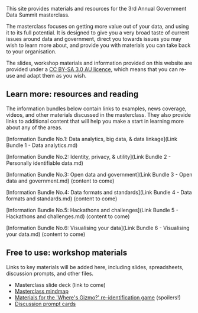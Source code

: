 This site provides materials and resources for the 3rd Annual Government Data Summit masterclass.

The masterclass focuses on getting more value out of your data, and using it to its full potential.  It is designed to give you a very broad taste of current issues around data and government, direct you towards issues you may wish to learn more about, and provide you with materials you can take back to your organisation.

The slides, workshop materials and information provided on this website are provided under a [CC BY-SA 3.0 AU licence](https://creativecommons.org/licenses/by-sa/3.0/au/), which means that you can re-use and adapt them as you wish.

## Learn more: resources and reading

The information bundles below contain links to examples, news coverage,  videos, and other materials discussed in the masterclass.  They also provide links to additional content that will help you make a start in learning more about any of the areas.

[Information Bundle No.1: Data analytics, big data, & data linkage](Link Bundle 1 - Data analytics.md)

[Information Bundle No.2: Identity, privacy, & utility](Link Bundle 2 - Personally identifiable data.md)

[Information Bundle No.3: Open data and government](Link Bundle 3 - Open data and government.md) (content to come)

[Information Bundle No.4: Data formats and standards](Link Bundle 4 - Data formats and standards.md) (content to come)

[Information Bundle No.5: Hackathons and challenges](Link Bundle 5 - Hackathons and challenges.md) (content to come)

[Information Bundle No.6: Visualising your data](Link Bundle 6 - Visualising your data.md) (content to come)

## Free to use: workshop materials

Links to key materials will be added here, including slides, spreadsheets, discussion prompts, and other files.

* Masterclass slide deck (link to come)
* [Masterclass mindmap](https://drive.google.com/file/d/0B6VUYS_DQuL4a3dzeFAtajRYQlU/view?usp=sharing)
* [Materials for the 'Where's Gizmo?' re-identification game](https://docs.google.com/spreadsheets/d/1L4k0v4cKlq_xQkIY_9ExDRL6xr4gVFILRB7Bp2aEtxw/edit?usp=sharing) (spoilers!)
* [Discussion prompt cards](https://drive.google.com/file/d/0B6VUYS_DQuL4andmVzZJbHhZNHM/view?usp=sharing)
